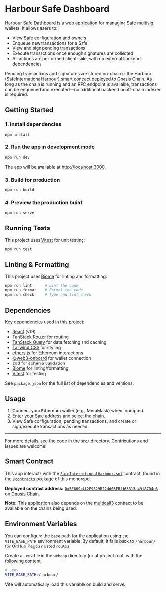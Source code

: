 # Harbour Safe Dashboard

Harbour Safe Dashboard is a web application for managing [Safe](https://safe.global/) multisig wallets. It allows users to:

- View Safe configuration and owners
- Enqueue new transactions for a Safe
- View and sign pending transactions
- Execute transactions once enough signatures are collected
- All actions are performed client-side, with no external backend dependencies

Pending transactions and signatures are stored on-chain in the Harbour ([SafeInternationalHarbour](../contracts/src/SafeInternationalHarbour.sol)) smart contract deployed to Gnosis Chain. As long as the chain is running and an RPC endpoint is available, transactions can be enqueued and executed—no additional backend or off-chain indexer is required.

## Getting Started

### 1. Install dependencies

```bash
npm install
```

### 2. Run the app in development mode

```bash
npm run dev
```

The app will be available at [http://localhost:3000](http://localhost:3000).

### 3. Build for production

```bash
npm run build
```

### 4. Preview the production build

```bash
npm run serve
```

## Running Tests

This project uses [Vitest](https://vitest.dev/) for unit testing:

```bash
npm run test
```

## Linting & Formatting

This project uses [Biome](https://biomejs.dev/) for linting and formatting:

```bash
npm run lint      # Lint the code
npm run format    # Format the code
npm run check     # Type and lint check
```

## Dependencies

Key dependencies used in this project:

- [React](https://react.dev/) (v19)
- [TanStack Router](https://tanstack.com/router) for routing
- [TanStack Query](https://tanstack.com/query) for data fetching and caching
- [Tailwind CSS](https://tailwindcss.com/) for styling
- [ethers.js](https://docs.ethers.org/) for Ethereum interactions
- [@web3-onboard](https://onboard.blocknative.com/) for wallet connection
- [zod](https://zod.dev/) for schema validation
- [Biome](https://biomejs.dev/) for linting/formatting
- [Vitest](https://vitest.dev/) for testing

See `package.json` for the full list of dependencies and versions.

## Usage

1. Connect your Ethereum wallet (e.g., MetaMask) when prompted.
2. Enter your Safe address and select the chain.
3. View Safe configuration, pending transactions, and create or sign/execute transactions as needed.

---

For more details, see the code in the `src/` directory. Contributions and issues are welcome!

## Smart Contract

This app interacts with the [`SafeInternationalHarbour.sol`](../contracts/src/SafeInternationalHarbour.sol) contract, found in the [`@contracts`](../contracts) package of this monorepo.

**Deployed contract address:** [`0x5E669c1f2F9629B22dd05FBff63313a49f87D4e6`](https://gnosisscan.io/address/0x5E669c1f2F9629B22dd05FBff63313a49f87D4e6) on [Gnosis Chain](https://gnosisscan.io/).

**Note:** This application also depends on the [multicall3](https://github.com/mds1/multicall) contract to be available on the chains being used.

## Environment Variables

You can configure the `base` path for the application using the `VITE_BASE_PATH` environment variable. By default, it falls back to `/harbour/` for GitHub Pages nested routes.

Create a `.env` file in the `webapp` directory (or at project root) with the following content:

```bash
# .env
VITE_BASE_PATH=/harbour/
```

Vite will automatically load this variable on build and serve.
